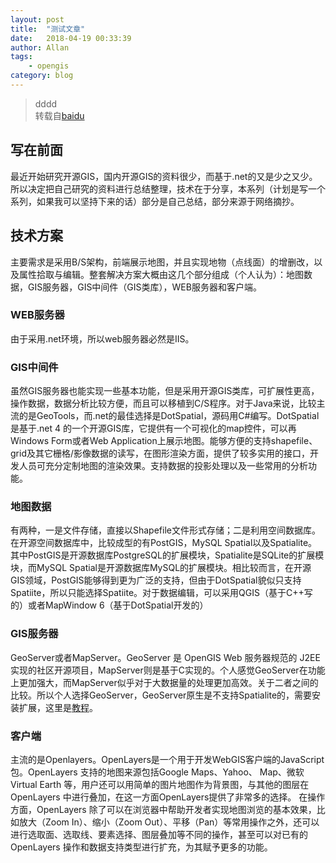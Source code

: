 ```yaml
---
layout: post
title:  "测试文章"
date:   2018-04-19 00:33:39
author: Allan
tags:
    - opengis
category: blog
---
```


>dddd<br>
>转载自[baidu](http://docs.geoserver.org/stable/en/user/community/spatialite/index.html)

## 写在前面 ##

最近开始研究开源GIS，国内开源GIS的资料很少，而基于.net的又是少之又少。所以决定把自己研究的资料进行总结整理，技术在于分享，本系列（计划是写一个系列，如果我可以坚持下来的话）部分是自己总结，部分来源于网络摘抄。


## 技术方案 ##

 主要需求是采用B/S架构，前端展示地图，并且实现地物（点线面）的增删改，以及属性拾取与编辑。整套解决方案大概由这几个部分组成（个人认为）：地图数据，GIS服务器，GIS中间件（GIS类库），WEB服务器和客户端。


### WEB服务器 ###

由于采用.net环境，所以web服务器必然是IIS。

### GIS中间件 ###

虽然GIS服务器也能实现一些基本功能，但是采用开源GIS类库，可扩展性更高，操作数据，数据分析比较方便，而且可以移植到C/S程序。对于Java来说，比较主流的是GeoTools，而.net的最佳选择是DotSpatial，源码用C#编写。DotSpatial是基于.net 4 的一个开源GIS库，它提供有一个可视化的map控件，可以再Windows Form或者Web Application上展示地图。能够方便的支持shapefile、grid及其它栅格/影像数据的读写，在图形渲染方面，提供了较多实用的接口，开发人员可充分定制地图的渲染效果。支持数据的投影处理以及一些常用的分析功能。

### 地图数据 ###

有两种，一是文件存储，直接以Shapefile文件形式存储；二是利用空间数据库。在开源空间数据库中，比较成型的有PostGIS，MySQL Spatial以及Spatialite。其中PostGIS是开源数据库PostgreSQL的扩展模块，Spatialite是SQLite的扩展模块，而MySQL Spatial是开源数据库MySQL的扩展模块。相比较而言，在开源GIS领域，PostGIS能够得到更为广泛的支持，但由于DotSpatial貌似只支持Spatiite，所以只能选择Spatiite。对于数据编辑，可以采用QGIS（基于C++写的）或者MapWindow 6（基于DotSpatial开发的）

### GIS服务器 ###

GeoServer或者MapServer。GeoServer 是 OpenGIS Web 服务器规范的 J2EE 实现的社区开源项目，MapServer则是基于C实现的。个人感觉GeoServer在功能上更加强大，而MapServer似乎对于大数据量的处理更加高效。关于二者之间的比较。所以个人选择GeoServer，GeoServer原生是不支持Spatialite的，需要安装扩展，这里是[教程](http://docs.geoserver.org/stable/en/user/community/spatialite/index.html)。

### 客户端 ###

主流的是Openlayers。OpenLayers是一个用于开发WebGIS客户端的JavaScript包。OpenLayers 支持的地图来源包括Google Maps、Yahoo、 Map、微软Virtual Earth 等，用户还可以用简单的图片地图作为背景图，与其他的图层在OpenLayers 中进行叠加，在这一方面OpenLayers提供了非常多的选择。 在操作方面，OpenLayers 除了可以在浏览器中帮助开发者实现地图浏览的基本效果，比如放大（Zoom In）、缩小（Zoom Out）、平移（Pan）等常用操作之外，还可以进行选取面、选取线、要素选择、图层叠加等不同的操作，甚至可以对已有的OpenLayers 操作和数据支持类型进行扩充，为其赋予更多的功能。

